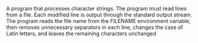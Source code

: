 A program that processes character strings. The program must read lines from a file. Each modified line is output through the standard output stream.
The program reads the file name from the FILENAME environment variable, then removes unnecessary separators in each line, changes the case of Latin
letters, and leaves the remaining characters unchanged
